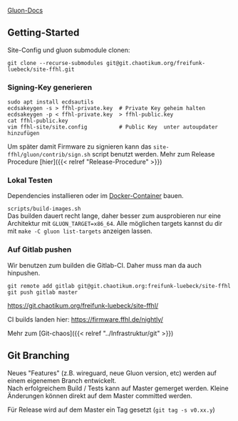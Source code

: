 [Gluon-Docs](https://gluon.readthedocs.io/en/latest/user/getting_started.html)

## Getting-Started


Site-Config und gluon submodule clonen:  
```
git clone --recurse-submodules git@git.chaotikum.org/freifunk-luebeck/site-ffhl.git
```

### Signing-Key generieren

```
sudo apt install ecdsautils
ecdsakeygen -s > ffhl-private.key  # Private Key geheim halten
ecdsakeygen -p < ffhl-private.key  > ffhl-public.key 
cat ffhl-public.key 
vim ffhl-site/site.config          # Public Key  unter autoupdater hinzufügen
```

Um später damit Firmware zu signieren kann das `site-ffhl/gluon/contrib/sign.sh` script benutzt werden. Mehr zum Release Procedure [hier]({{< relref "Release-Procedure" >}})


### Lokal Testen

Dependencies installieren oder im [Docker-Container](https://git.chaotikum.org/freifunk-luebeck/gluon-build) bauen.

`scripts/build-images.sh`  
Das builden dauert recht lange, daher besser zum ausprobieren nur eine Architektur mit `GLUON_TARGET=x86_64`.
Alle möglichen targets kannst du dir mit `make -C gluon list-targets` anzeigen lassen.

### Auf Gitlab pushen

Wir benutzen zum builden die Gitlab-CI. Daher muss man da auch hinpushen. 

```
git remote add gitlab git@git.chaotikum.org:freifunk-luebeck/site-ffhl
git push gitlab master
```

https://git.chaotikum.org/freifunk-luebeck/site-ffhl/

CI builds landen hier: https://firmware.ffhl.de/nightly/

Mehr zum [Git-chaos]({{< relref "../Infrastruktur/git" >}})


## Git Branching

Neues "Features" (z.B. wireguard, neue Gluon version, etc) werden auf einem eigenemen Branch entwickelt.   
Nach erfolgreichem Build / Tests kann auf Master gemerget werden.
Kleine Änderungen können direkt auf dem Master committed werden.  
 
Für Release wird auf dem Master ein Tag gesetzt (`git tag -s v0.xx.y`)
